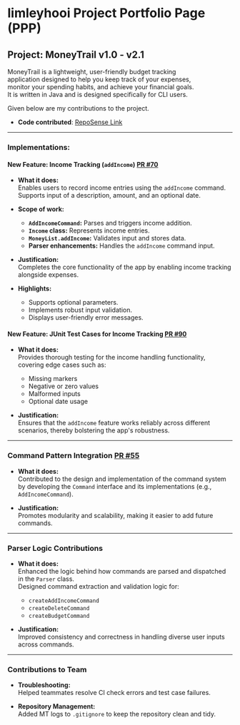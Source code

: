 # limleyhooi Project Portfolio Page (PPP)

## Project: MoneyTrail v1.0 - v2.1

MoneyTrail is a lightweight, user-friendly budget tracking  
application designed to help you keep track of your expenses,  
monitor your spending habits, and achieve your financial goals.  
It is written in Java and is designed specifically for CLI users.

Given below are my contributions to the project.

- **Code contributed**: [RepoSense Link](https://nus-cs2113-ay2425s2.github.io/tp-dashboard/?search=limleyhooi&breakdown=true&sort=groupTitle%20dsc&sortWithin=title&since=2025-02-21&timeframe=commit&mergegroup=&groupSelect=groupByRepos&checkedFileTypes=docs~functional-code~test-code~other)

---

### Implementations:
#### New Feature: Income Tracking (`addIncome`) [PR #70](https://github.com/AY2425S2-CS2113-W12-4/tp/pull/70)
- **What it does:**  
  Enables users to record income entries using the `addIncome` command.  
  Supports input of a description, amount, and an optional date.

- **Scope of work:**
    - **`AddIncomeCommand`:** Parses and triggers income addition.
    - **`Income` class:** Represents income entries.
    - **`MoneyList.addIncome`:** Validates input and stores data.
    - **Parser enhancements:** Handles the `addIncome` command input.

- **Justification:**  
  Completes the core functionality of the app by enabling income tracking alongside expenses.

- **Highlights:**
    - Supports optional parameters.
    - Implements robust input validation.
    - Displays user-friendly error messages.

#### New Feature: JUnit Test Cases for Income Tracking [PR #90](https://github.com/AY2425S2-CS2113-W12-4/tp/pull/90)
- **What it does:**  
  Provides thorough testing for the income handling functionality, covering edge cases such as:
    - Missing markers
    - Negative or zero values
    - Malformed inputs
    - Optional date usage

- **Justification:**  
  Ensures that the `addIncome` feature works reliably across different scenarios, thereby bolstering the app's robustness.

---

### Command Pattern Integration [PR #55](https://github.com/AY2425S2-CS2113-W12-4/tp/pull/55)

- **What it does:**  
  Contributed to the design and implementation of the command system by developing the `Command` interface and its implementations (e.g., `AddIncomeCommand`).

- **Justification:**  
  Promotes modularity and scalability, making it easier to add future commands.

---

### Parser Logic Contributions
- **What it does:**  
  Enhanced the logic behind how commands are parsed and dispatched in the `Parser` class.  
  Designed command extraction and validation logic for:
    - `createAddIncomeCommand`
    - `createDeleteCommand`
    - `createBudgetCommand`
  
- **Justification:**  
  Improved consistency and correctness in handling diverse user inputs across commands.

---

### Contributions to Team
- **Troubleshooting:**  
  Helped teammates resolve CI check errors and test case failures.

- **Repository Management:**  
  Added MT logs to `.gitignore` to keep the repository clean and tidy.
